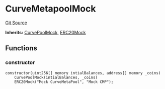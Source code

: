 # CurveMetapoolMock
[Git Source](https://github.com/larrythecucumber321/protocol/blob/3222eb21fbb20ddd3d3fa2233072dfa96ea3e340/contracts/plugins/mocks/CurveMetapoolMock.sol)

**Inherits:**
[CurvePoolMock](/src/contracts/plugins/mocks/CurvePoolMock.sol/contract.CurvePoolMock.md), [ERC20Mock](/src/contracts/plugins/mocks/ERC20Mock.sol/contract.ERC20Mock.md)


## Functions
### constructor


```solidity
constructor(uint256[] memory intialBalances, address[] memory _coins)
    CurvePoolMock(intialBalances, _coins)
    ERC20Mock("Mock CurveMetaPool", "Mock CMP");
```


